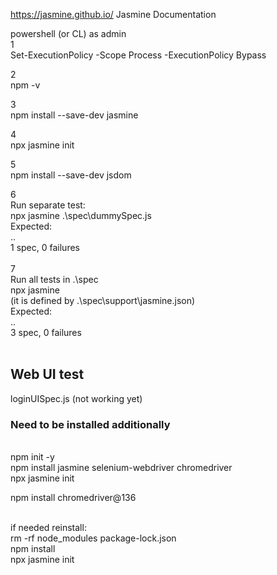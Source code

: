 https://jasmine.github.io/
Jasmine Documentation


powershell (or CL) as admin<br>
1<br>
Set-ExecutionPolicy -Scope Process -ExecutionPolicy Bypass

2<br>
npm -v

3<br>
npm install --save-dev jasmine

4<br>
npx jasmine init

5<br>
npm install --save-dev jsdom

6<br>
Run separate test:
<br>
npx jasmine .\spec\dummySpec.js
<br>
Expected: <br>
..<br>
1 spec, 0 failures <br>
<br>
7<br> Run all tests in .\spec
<br>
npx jasmine<br>
(it is defined by .\spec\support\jasmine.json)
<br>
Expected: <br>
..<br>
3 spec, 0 failures <br>
<br>

<h2> Web UI test </h2>

loginUISpec.js (not working yet)

<h3> Need to be installed additionally </h3>
<br> npm init -y
<br> npm install jasmine selenium-webdriver chromedriver
<br> npx jasmine init

npm install chromedriver@136

<br> if needed reinstall:
<br> rm -rf node_modules package-lock.json
<br> npm install
<br> npx jasmine init
